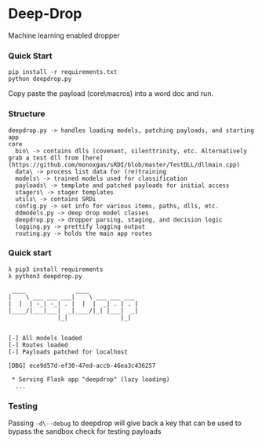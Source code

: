 # Deep-Drop
Machine learning enabled dropper

### Quick Start
```
pip install -r requirements.txt
python deepdrop.py
```

Copy paste the payload (core\macros) into a word doc and run.

### Structure
```
deepdrop.py -> handles loading models, patching payloads, and starting app
core
  bin\ -> contains dlls (covenant, silenttrinity, etc. Alternatively grab a test dll from [here](https://github.com/monoxgas/sRDI/blob/master/TestDLL/dllmain.cpp)
  data\ -> process list data for (re)training
  models\ -> trained models used for classification
  payloads\ -> template and patched payloads for initial access
  stagers\ -> stager templates 
  utils\ -> contains SRDi
  config.py -> set info for various items, paths, dlls, etc.
  ddmodels.py -> deep drop model classes
  deepdrop.py -> dropper parsing, staging, and decision logic
  logging.py -> prettify logging output
  routing.py -> holds the main app routes
```

### Quick start
```
λ pip3 install requirements
λ python3 deepdrop.py

 ____              ____
|    \ ___ ___ ___|    \ ___ ___ ___
|  |  | -_| -_| . |  |  |  _| . | . |
|____/|___|___|  _|____/|_| |___|  _|
              |_|               |_|


[-] All models loaded
[-] Routes loaded
[-] Payloads patched for localhost

[DBG] ece9d57d-ef30-47ed-accb-46ea3c436257

 * Serving Flask app "deepdrop" (lazy loading)
  ...
```

### Testing
Passing `-d\--debug` to deepdrop will give back a key that can be used to bypass the sandbox check for testing payloads